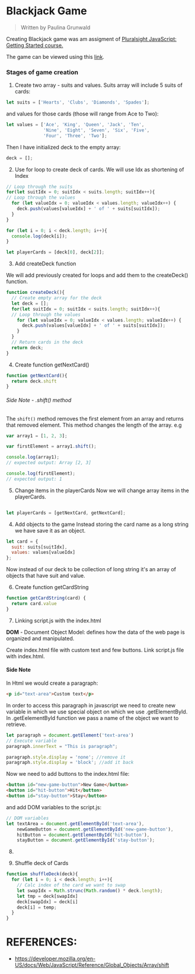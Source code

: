 # Blackjack Game
> Written by Paulina Grunwald

Creating Blackjack game was am assigment of [Pluralsight JavaScript: Getting Started course.](https://app.pluralsight.com/library/courses/javascript-getting-started/table-of-contents)

The game can be viewed using this [link]().


### Stages of game creation

1. Create two array - suits and values. Suits array will include 5 suits of cards:

```javascript
let suits = ['Hearts', 'Clubs', 'Diamonds', 'Spades'];
```
and values for those cards (those will range from Ace to Two):

```javascript
let values = ['Ace', 'King', 'Queen', 'Jack', 'Ten',
              'Nine', 'Eight', 'Seven', 'Six', 'Five',
              'Four', 'Three', 'Two'];
```

Then I have initialized deck to the empty array:

```javascript
deck = [];
```
2. Use for loop to create deck of cards.
We will use Idx as shortening of Index

```javascript
// Loop through the suits
for(let suitIdx = 0; suitIdx < suits.length; suitIdx++){
// Loop through the values
  for (let valueIdx = 0; valueIdx < values.length; valueIdx++) {
    deck.push(values[valueIdx] + ' of ' + suits[suitIdx]);
  }
}

for (let i = 0; i < deck.length; i++){
  console.log(deck[i]);
}

let playerCards = [deck[0], deck[2]];

```

3. Add createDeck function

We will add previously created for loops and add them to the createDeck() function.

```javascript
function createDeck(){
  // Create empty array for the deck
  let deck = [];
  for(let suitIdx = 0; suitIdx < suits.length; suitIdx++){
  // Loop through the values
    for (let valueIdx = 0; valueIdx < values.length; valueIdx++) {
      deck.push(values[valueIdx] + ' of ' + suits[suitIdx]);
    }
  }
  // Return cards in the deck
  return deck;
}
```

4. Create function getNextCard()

```javascript
function getNextCard(){
  return deck.shift
}
```

###### <em>Side Note - .shift() method</em>

The ```shift()``` method removes the first element from an array and returns that removed element. This method changes the length of the array.
e.g

```javascript
var array1 = [1, 2, 3];

var firstElement = array1.shift();

console.log(array1);
// expected output: Array [2, 3]

console.log(firstElement);
// expected output: 1
```

5. Change items in the playerCards
Now we will change array items in the playerCards.

```javascript

let playerCards = [getNextCard, getNextCard];
```

4. Add objects to the game
Instead storing the card name as a long string we have save it as an object.

```javascript
let card = {
  suit: suits[suitIdx],
  values: values[valueIdx]
};
```
Now instead of our deck to be collection of long string it's an array of objects that have suit and value.



6. Create function getCardString

```javascript
function getCardString(card) {
  return card.value
}

```


7. Linking script.js with the index.html

__DOM__ - Document Object Model: defines how the data of the web page is organized and manipulated.

Create index.html file with custom text and few buttons. Link script.js file with index.html.

#### Side Note
In Html we would create a paragraph:

```html
<p id="text-area">Custom text</p>
```
In order to access this paragraph in javascript we need to create new variable in which we use special object on which we use .getElementById. In .getEelementById function we pass a name of the object we want to retrieve.


```javascript
let paragraph = document.getElement('text-area')
// Execute variable
paragraph.innerText = "This is paragraph";

paragraph.style.display = 'none'; //remove it
paragraph.style.display = 'block'; //add it back
```


Now we need to add buttons to the index.html file:

```Html
<button id="new-game-button">New Game</button>
<button id="hit-button">Hit</button>
<button id="stay-button">Stay</button>
```
and add DOM variables to the script.js:

```javascript
// DOM variables
let textArea = document.getElementById('text-area'),
    newGameButton = document.getElementById('new-game-button'),
    hitButton = document.getElementById('hit-button'),
    stayButton = document.getElementById('stay-button');

```

8.


10. Shuffle deck of Cards

```javascript
function shuffleDeck(deck){
  for (let i = 0; i < deck.length; i++){
    // Calc index of the card we want to swap
    let swapIdx = Math.strunc(Math.random() * deck.length);
    let tmp = deck[swapIdx]
    deck[swapIdx] = deck[i]
    deck[i] = temp;
  }
}

```


# REFERENCES:

- https://developer.mozilla.org/en-US/docs/Web/JavaScript/Reference/Global_Objects/Array/shift
